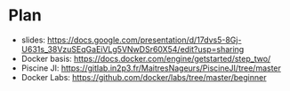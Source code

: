 # Plan

* slides:
  https://docs.google.com/presentation/d/17dvs5-8Gj-U631s_38VzuSEqGaEiVLg5VNwDSr60X54/edit?usp=sharing
* Docker basis: https://docs.docker.com/engine/getstarted/step_two/
* Piscine JI: https://gitlab.in2p3.fr/MaitresNageurs/PiscineJI/tree/master
* Docker Labs: https://github.com/docker/labs/tree/master/beginner
